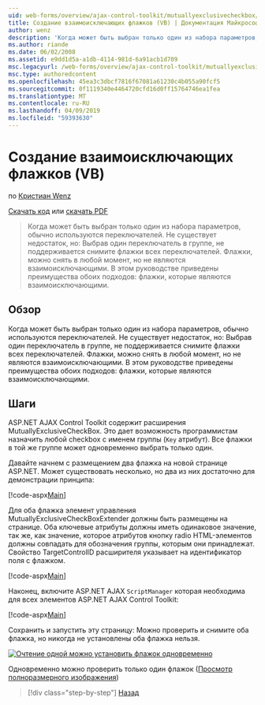 ```yaml
---
uid: web-forms/overview/ajax-control-toolkit/mutuallyexclusivecheckbox/creating-mutually-exclusive-checkboxes-vb
title: Создание взаимоисключающих флажков (VB) | Документация Майкрософт
author: wenz
description: 'Когда может быть выбран только один из набора параметров, обычно используются переключателей. Не существует недостаток, но: Один раз одной в группе переключателя...'
ms.author: riande
ms.date: 06/02/2008
ms.assetid: e9dd1d5a-a1db-4114-981d-6a91acb1d709
msc.legacyurl: /web-forms/overview/ajax-control-toolkit/mutuallyexclusivecheckbox/creating-mutually-exclusive-checkboxes-vb
msc.type: authoredcontent
ms.openlocfilehash: 45ea3c3dbcf7816f67081a61230c4b055a90fcf5
ms.sourcegitcommit: 0f1119340e4464720cfd16d0ff15764746ea1fea
ms.translationtype: MT
ms.contentlocale: ru-RU
ms.lasthandoff: 04/09/2019
ms.locfileid: "59393630"
---
```

# <a name="creating-mutually-exclusive-checkboxes-vb"></a>Создание взаимоисключающих флажков (VB)

по [Кристиан Wenz](https://github.com/wenz)

[Скачать код](http://download.microsoft.com/download/9/3/f/93f8daea-bebd-4821-833b-95205389c7d0/MutuallyExclusiveCheckBox0.vb.zip) или [скачать PDF](http://download.microsoft.com/download/b/6/a/b6ae89ee-df69-4c87-9bfb-ad1eb2b23373/mutuallyexclusivecheckbox0VB.pdf)

> Когда может быть выбран только один из набора параметров, обычно используются переключателей. Не существует недостаток, но: Выбрав один переключатель в группе, не поддерживается снимите флажки всех переключателей. Флажки, можно снять в любой момент, но не являются взаимоисключающими. В этом руководстве приведены преимущества обоих подходов: флажки, которые являются взаимоисключающими.


## <a name="overview"></a>Обзор

Когда может быть выбран только один из набора параметров, обычно используются переключателей. Не существует недостаток, но: Выбрав один переключатель в группе, не поддерживается снимите флажки всех переключателей. Флажки, можно снять в любой момент, но не являются взаимоисключающими. В этом руководстве приведены преимущества обоих подходов: флажки, которые являются взаимоисключающими.

## <a name="steps"></a>Шаги

ASP.NET AJAX Control Toolkit содержит расширения MutuallyExclusiveCheckBox. Это дает возможность программистам назначить любой checkbox с именем группы (`Key` атрибут). Все флажки в той же группе может одновременно выбрать только один.

Давайте начнем с размещением два флажка на новой странице ASP.NET. Может существовать несколько, но два из них достаточно для демонстрации принципа:

[!code-aspx[Main](creating-mutually-exclusive-checkboxes-vb/samples/sample1.aspx)]

Для оба флажка элемент управления MutuallyExclusiveCheckBoxExtender должны быть размещены на странице. Оба ключевые атрибуты должны иметь одинаковое значение, так же, как значение, которое атрибутов кнопку radio HTML-элементов должны совпадать для обозначения группы, которым они принадлежат. Свойство TargetControlID расширителя указывает на идентификатор поля с флажком.

[!code-aspx[Main](creating-mutually-exclusive-checkboxes-vb/samples/sample2.aspx)]

Наконец, включите ASP.NET AJAX `ScriptManager` которая необходима для всех элементов ASP.NET AJAX Control Toolkit:

[!code-aspx[Main](creating-mutually-exclusive-checkboxes-vb/samples/sample3.aspx)]

Сохранить и запустить эту страницу: Можно проверить и снимите оба флажка, но никогда не установлены оба флажка нельзя.


[![Oчтение одной можно установить флажок одновременно](creating-mutually-exclusive-checkboxes-vb/_static/image2.png)](creating-mutually-exclusive-checkboxes-vb/_static/image1.png)

Одновременно можно проверить только один флажок ([Просмотр полноразмерного изображения](creating-mutually-exclusive-checkboxes-vb/_static/image3.png))

> [!div class="step-by-step"]
> [Назад](creating-mutually-exclusive-checkboxes-cs.md)
